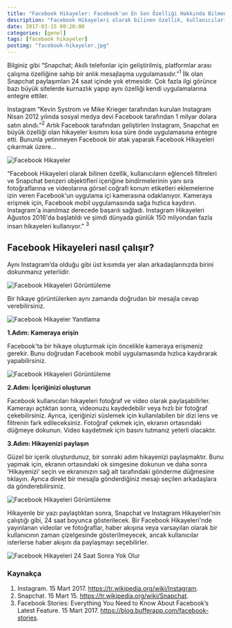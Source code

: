```yaml
---
title: "Facebook Hikayeler: Facebook'un En Son Özelliği Hakkında Bilmeniz Gereken Her Şey"
description: "Facebook Hikayeleri olarak bilinen özellik, kullanıcıların eğlenceli filtreleri ve Snapchat benzeri objektifleri içeriğine..."
date: 2017-03-15 00:20:00
categories: [genel]
tags: [facebook hikayeler]
postimg: "facebook-hikayeler.jpg"
---
```


Bilginiz gibi “Snapchat; Akıllı telefonlar için geliştirilmiş, platformlar arası çalışma özelliğine sahip bir anlık mesajlaşma uygulamasıdır.”<sup>1</sup> İlk olan Snapchat paylaşımları 24 saat içinde yok etmesidir.  Çok fazla ilgi görünce bazı büyük sitelerde kurnazlık yapıp aynı özelliği kendi uygulamalarına entegre ettiler.

Instagram “Kevin Systrom ve Mike Krieger tarafından kurulan Instagram Nisan 2012 yılında sosyal medya devi Facebook tarafından 1 milyar dolara satın alındı.”<sup>2</sup> Artık Facebook tarafından geliştirlen Instagram, Snapchat en büyük özelliği olan hikayeler kısmını kısa süre önde uygulamasına entegre etti. 
Bununla yetinmeyen Facebook bir atak yaparak Facebook Hikayeleri çıkarmak üzere...

![Facebook Hikayeler](https://ahmetcadirci.com.tr/images/galeri/facebook-hikayeler.gif "Facebook Hikayeler")

“Facebook Hikayeleri olarak bilinen özellik, kullanıcıların eğlenceli filtreleri ve Snapchat benzeri objektifleri içeriğine bindirmelerinin yanı sıra fotoğraflarına ve videolarına görsel coğrafi konum etiketleri eklemelerine izin veren Facebook'un uygulama içi kamerasına odaklanıyor. Kameraya erişmek için, Facebook mobil uygulamasında sağa hızlıca kaydırın.
Instagram'a inanılmaz derecede başarılı sağladı. Instagram Hikayeleri Ağustos 2016'da başlatıldı ve şimdi dünyada günlük 150 milyondan fazla insan hikayeleri kullanıyor." <sup>3</sup>

## Facebook Hikayeleri nasıl çalışır?

Aynı Instagram’da olduğu gibi üst kısımda yer alan arkadaşlarınızda birini dokunmanız yeterlidir. 

![Facebook Hikayeleri Görüntüleme](https://ahmetcadirci.com.tr/images/galeri/facebook-hikayeler-goruntuleme.gif "Facebook Hikayeleri Görüntüleme")

Bir hikaye görüntülerken aynı zamanda doğrudan bir mesajla cevap verebilirsiniz.

![Facebook Hikayeler Yanıtlama](https://ahmetcadirci.com.tr/images/galeri/facebook-hikayeler-yanit.gif "Facebook Hikayeler Yanıtlama")

**1.Adım: Kameraya erişin**

Facebook'ta bir hikaye oluşturmak için öncelikle kameraya erişmeniz gerekir. Bunu doğrudan Facebook mobil uygulamasında hızlıca kaydırarak yapabilirsiniz.

![Facebook Hikayeleri Görüntüleme](https://ahmetcadirci.com.tr/images/galeri/facebook-hikayeler-goruntuleme-2.gif "Facebook Hikayeleri Görüntüleme")

**2.Adım: İçeriğinizi oluşturun**

Facebook kullanıcıları hikayeleri fotoğraf ve video olarak paylaşabilirler. Kamerayı açtıktan sonra, videonuzu kaydedebilir veya hızlı bir fotoğraf çekebilirsiniz. Ayrıca, içeriğinizi süslemek için kullanılabilen bir dizi lens ve filtrenin fark edileceksiniz. Fotoğraf çekmek için, ekranın ortasındaki düğmeye dokunun. Video kaydetmek için basını tutmanız yeterli olacaktır. 

**3.Adım: Hikayenizi paylaşın**

Güzel bir içerik oluşturdunuz, bir sonraki adım hikayenizi paylaşmaktır. Bunu yapmak için, ekranın ortasındaki ok simgesine dokunun ve daha sonra ‘Hikayenizi’ seçin ve ekranınızın sağ alt tarafındaki gönderme düğmesine tıklayın. Ayrıca direkt bir mesajla gönderdiğiniz mesajı seçilen arkadaşlara da gönderebilirsiniz.

![Facebook Hikayeleri Görüntüleme](https://ahmetcadirci.com.tr/images/galeri/facebook-hikayeler-goruntuleme-2.gif "Facebook Hikayeleri Görüntüleme")

Hikayenle bir yazı paylaştıktan sonra, Snapchat ve Instagram Hikayeleri'nin çalıştığı gibi, 24 saat boyunca gösterilecek. Bir Facebook Hikayeleri'nde yayınlanan videolar ve fotoğraflar, haber akışına veya varsayılan olarak bir kullanıcının zaman çizelgesinde gösterilmeyecek, ancak kullanıcılar isterlerse haber akışını da paylaşmayı seçebilirler.

![Facebook Hikayeleri 24 Saat Sonra Yok Olur](https://ahmetcadirci.com.tr/images/galeri/facebook-hikayeler-24-saat.png "Facebook Hikayeleri 24 Saat Sonra Yok Olur")

### Kaynakça
1. Instagram. 15 Mart 2017. https://tr.wikipedia.org/wiki/Instagram.
2. Snapchat. 15 Mart 15. https://tr.wikipedia.org/wiki/Snapchat.
3. Facebook Stories: Everything You Need to Know About Facebook’s Latest Feature. 15 Mart 2017. https://blog.bufferapp.com/facebook-stories.